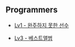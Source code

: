 ## Programmers

* [Lv1 - 완주하지 못한 선수](https://github.com/y2sec/Algorithm/blob/master/Programmers/Lv1_1.py)

* [Lv3 - 베스트앨범](https://github.com/y2sec/Algorithm/blob/master/Programmers/Lv3_1.py)
